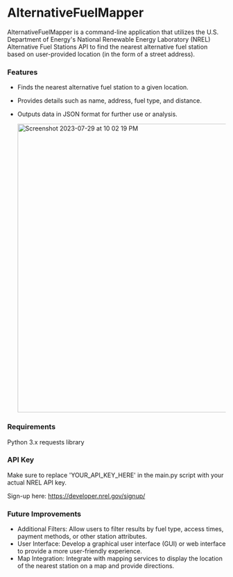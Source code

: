 # AlternativeFuelMapper
AlternativeFuelMapper is a command-line application that utilizes the U.S. Department of Energy's National Renewable Energy Laboratory (NREL)
Alternative Fuel Stations API to find the nearest alternative fuel station based on user-provided location (in the form of a street address).

### Features
- Finds the nearest alternative fuel station to a given location.
- Provides details such as name, address, fuel type, and distance.
- Outputs data in JSON format for further use or analysis.

  <img width="665" alt="Screenshot 2023-07-29 at 10 02 19 PM" src="https://github.com/josh-whit/AlternativeFuelMapper/assets/85045511/9a3a083b-1ec4-4095-8ea7-c19b3d6e59d2">


### Requirements
Python 3.x
requests library

### API Key
Make sure to replace 'YOUR_API_KEY_HERE' in the main.py script with your actual NREL API key.

Sign-up here: https://developer.nrel.gov/signup/

### Future Improvements
- Additional Filters: Allow users to filter results by fuel type, access times, payment methods, or other station attributes.
- User Interface: Develop a graphical user interface (GUI) or web interface to provide a more user-friendly experience.
- Map Integration: Integrate with mapping services to display the location of the nearest station on a map and provide directions.


